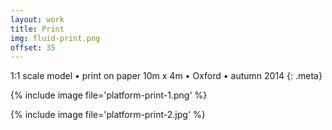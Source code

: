 ```yaml
---
layout: work
title: Print
img: fluid-print.png
offset: 35
---
```


1:1 scale model • print on paper 10m x 4m • Oxford • autumn 2014
{: .meta}

{% include image file='platform-print-1.png' %}

{% include image file='platform-print-2.jpg' %}